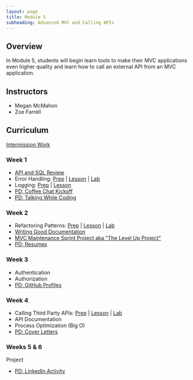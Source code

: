 ```yaml
---
layout: page
title: Module 5
subheading: Advanced MVC and Calling APIs
---
```


## Overview

In Module 5, students will begin learn tools to make their MVC applications even higher quality and learn how to call an external API from an MVC application.

## Instructors

* Megan McMahon
* Zoe Farrell

## Curriculum

[Intermission Work](./intermission/)

### Week 1

* [API and SQL Review](./lessons/Week1/APIReview)
* Error Handling: [Prep](./preparation/Week1/ErrorHandling) &#124; [Lesson](./lessons/Week1/ErrorHandling) &#124; [Lab](./labs/Week1/ErrorHandling) 
* Logging: [Prep](./preparation/Week1/Logging) &#124; [Lesson](./lessons/Week1/Logging)
* [PD: Coffee Chat Kickoff](./lessons/Week1/CoffeeChatKickoff)
* [PD: Talking While Coding](./lessons/Week1/TalkingWhileCoding)

### Week 2
* Refactoring Patterns: [Prep](./preparation/Week2/RefactoringPatterns) &#124; [Lesson](./lessons/Week2/RefactoringPatterns) &#124; [Lab](./labs/Week2/RefactoringPatterns)
* [Writing Good Documentation](./lessons/Week2/WritingGoodDocumentation)
* [MVC Maintenance Sprint Project aka "The Level Up Project"](./projects/MVCLevelUp)
* [PD: Resumes](./lessons/Week2/Resumes)

### Week 3
* Authentication
* Authorization
* [PD: GitHub Profiles](./lessons/Week3/GithubProfiles)

### Week 4
* Calling Third Party APIs: [Prep](./preparation/Week4/CallingThirdPartyAPIs) &#124; [Lesson](./lessons/Week4/CallingThirdPartyAPIs) &#124; [Lab](./labs/Week4/CallingThirdPartyAPIs) 
* API Documentation
* Process Optimization (Big O)
* [PD: Cover Letters](./lessons/Week4/CoverLetters)

### Weeks 5 & 6
Project
* [PD: LinkedIn Activity](./lessons/Week5/LinkedInActivityPD)

